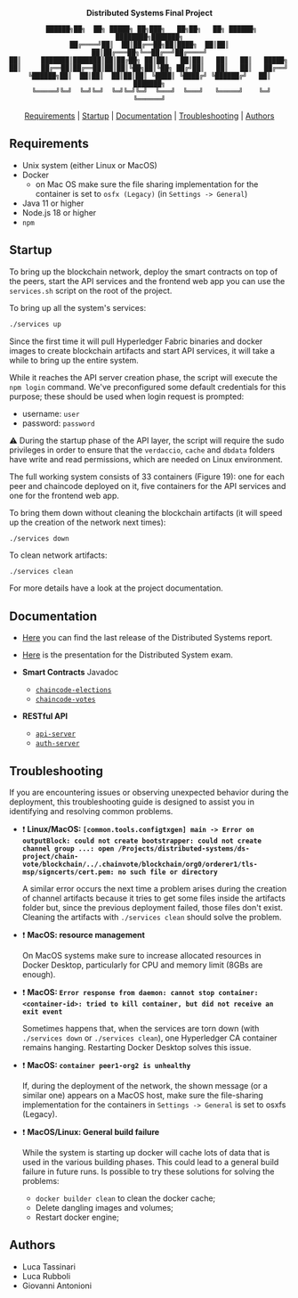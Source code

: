 <div align="center">

**Distributed Systems Final Project**

```
 ██████╗██╗  ██╗ █████╗ ██╗███╗   ██╗██╗   ██╗ ██████╗ ████████╗███████╗
██╔════╝██║  ██║██╔══██╗██║████╗  ██║██║   ██║██╔═══██╗╚══██╔══╝██╔════╝
██║     ███████║███████║██║██╔██╗ ██║██║   ██║██║   ██║   ██║   █████╗  
██║     ██╔══██║██╔══██║██║██║╚██╗██║╚██╗ ██╔╝██║   ██║   ██║   ██╔══╝  
╚██████╗██║  ██║██║  ██║██║██║ ╚████║ ╚████╔╝ ╚██████╔╝   ██║   ███████╗
 ╚═════╝╚═╝  ╚═╝╚═╝  ╚═╝╚═╝╚═╝  ╚═══╝  ╚═══╝   ╚═════╝    ╚═╝   ╚══════╝
```

[Requirements](#requirements) | [Startup](#startup) | [Documentation](#documentation) | [Troubleshooting](#troubleshooting) | [Authors](#authors)

</div>

## Requirements

- Unix system (either Linux or MacOS)
- Docker
  - on Mac OS make sure the file sharing implementation for the container is set to `osfx (Legacy)` (in `Settings -> General`)
- Java 11 or higher
- Node.js 18 or higher
- `npm`

## Startup

To bring up the blockchain network, deploy the smart contracts on top of the peers, start the API services and the frontend web app you can use the `services.sh` script on the root of the project.

To bring up all the system's services:

```bash
./services up
```

Since the first time it will pull Hyperledger Fabric binaries and docker images to create blockchain artifacts and start API services, it will take a while to bring up the entire system.

While it reaches the API server creation phase, the script will execute the `npm login` command. 
We've preconfigured some default credentials for this purpose; these should be used when login request is prompted:

- username: `user`
- password: `password`

:warning: During the startup phase of the API layer, the script will require the sudo privileges in order to ensure that the `verdaccio`, `cache` and `dbdata` folders have write and read permissions, which are needed on Linux environment.

The full working system consists of 33 containers (Figure 19): one for each peer and chaincode deployed on it, five containers for the API services and one for the frontend web app.

To bring them down without cleaning the blockchain artifacts (it will speed up the creation of the network next times):

```bash
./services down
```

To clean network artifacts:

```
./services clean
```

For more details have a look at the project documentation.

## Documentation

- [Here](https://github.com/tassiLuca/ds-project-antonioni-rubboli-tassinari-ay2223/releases/latest) you can find the last release of the Distributed Systems report.
- [Here](https://tassiluca.github.io/ChainVote/presentation/) is the presentation for the Distributed System exam.

- **Smart Contracts** Javadoc
  - [`chaincode-elections`](https://tassiluca.github.io/ChainVote/smart-contracts/javadoc/chaincode-elections/)
  - [`chaincode-votes`](https://tassiluca.github.io/ChainVote/smart-contracts/javadoc/chaincode-votes/)

- **RESTful API**
  - [`api-server`](https://tassiluca.github.io/ChainVote/swagger-ui-api/)
  - [`auth-server`](https://tassiluca.github.io/ChainVote/swagger-ui-auth/)

## Troubleshooting

If you are encountering issues or observing unexpected behavior during the deployment, this troubleshooting guide is designed to assist you in identifying and resolving common problems.

- :exclamation: **Linux/MacOS: `[common.tools.configtxgen] main -> Error on outputBlock: could not create bootstrapper: could not create channel group ...: open /Projects/distributed-systems/ds-project/chain-vote/blockchain/../.chainvote/blockchain/org0/orderer1/tls-msp/signcerts/cert.pem: no such file or directory`**

  A similar error occurs the next time a problem arises during the creation of channel artifacts because it tries to get some files inside the artifacts folder but, since the previous deployment failed, those files don't exist. Cleaning the artifacts with `./services clean` should solve the problem.

- :exclamation: **MacOS: resource management**

  On MacOS systems make sure to increase allocated resources in Docker Desktop, particularly for CPU and memory limit (8GBs are enough).

- :exclamation: **MacOS: `Error response from daemon: cannot stop container: <container-id>: tried to kill container, but did not receive an exit event`**
  
  Sometimes happens that, when the services are torn down (with `./services down` or `./services clean`), one Hyperledger CA container remains hanging. Restarting Docker Desktop solves this issue.

- :exclamation: **MacOS: `container peer1-org2 is unhealthy`**

  If, during the deployment of the network, the shown message (or a similar one) appears on a MacOS host, make sure the file-sharing implementation for the containers in `Settings -> General` is set to osxfs (Legacy).

- :exclamation: **MacOS/Linux: General build failure**
  
  While the system is starting up docker will cache lots of data that is used in the various building phases. This could lead to a general build failure in future runs. Is possible to try these solutions for solving the problems:
  - `docker builder clean` to clean the docker cache;
  - Delete dangling images and volumes;
  - Restart docker engine;

## Authors

- Luca Tassinari
- Luca Rubboli
- Giovanni Antonioni
